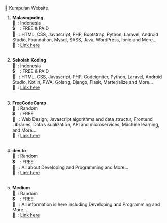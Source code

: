:notebook: Kumpulan Website

1. <b>Malasngoding</b> <br/>
   :speech_balloon: &nbsp;: Indonesia<br/>
   :heavy_dollar_sign: &nbsp; &nbsp;: FREE & PAID<br/>
   :page_facing_up: &nbsp;&nbsp;: HTML, CSS, Javascript, PHP, Bootstrap, Python, Laravel, Android Studio, Foundation, Mysql, SASS, Java, WordPress, Ionic and More...<br/>
   :link: &nbsp;: <a href="https://www.malasngoding.com/" target="_blank">Link here</a><br/><br/>

2. <b>Sekolah Koding</b> <br/>
   :speech_balloon: &nbsp;: Indonesia<br/>
   :heavy_dollar_sign: &nbsp; &nbsp;: FREE & PAID<br/>
   :page_facing_up: &nbsp;&nbsp;: HTML, CSS, Javascript, PHP, Codeigniter, Python, Laravel, Android Studio, Kotlin, PWA, Golang, Django, Flask, Marterialize and More...<br/>
   :link: &nbsp;: <a href="https://www.malasngoding.com/" target="_blank">Link here</a><br/><br/>

3. <b>FreeCodeCamp</b> <br/>
   :speech_balloon: &nbsp;: Random<br/>
   :heavy_dollar_sign: &nbsp; &nbsp;: FREE<br/>
   :page_facing_up: &nbsp;&nbsp;: Web Design, Javascript algorithms and data structur, Frontend Libraries, Data visualization, API and microservices, Machine learning, and More...<br/>
   :link: &nbsp;: <a href="https://www.freecodecamp.org/" target="_blank">Link here</a><br/><br/>

4. <b>dev.to</b> <br/>
   :speech_balloon: &nbsp;: Random<br/>
   :heavy_dollar_sign: &nbsp; &nbsp;: FREE<br/>
   :page_facing_up: &nbsp;&nbsp;: All about Developing and Programming and More...<br/>
   :link: &nbsp;: <a href="https://dev.to/" target="_blank">Link here</a><br/><br/>

5. <b>Medium</b> <br/>
   :speech_balloon: &nbsp;: Random<br/>
   :heavy_dollar_sign: &nbsp; &nbsp;: FREE<br/>
   :page_facing_up: &nbsp;&nbsp;: All information is here including Developing and Programming and More...<br/>
   :link: &nbsp;: <a href="https://medium.com/" target="_blank">Link here</a><br/><br/>
